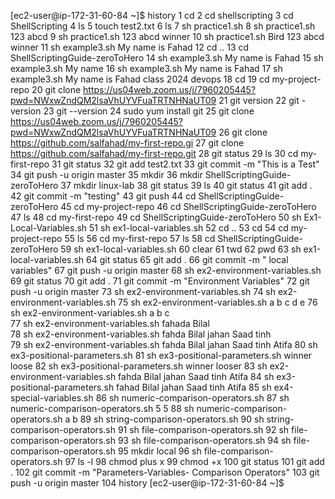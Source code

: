 [ec2-user@ip-172-31-60-84 ~]$ history
    1  cd
    2  cd shellscripting
    3  cd ShellScripting
    4  ls
    5  touch test2.txt
    6  ls
    7  sh practice1.sh
    8  sh practice1.sh 123 abcd
    9  sh practice1.sh 123 abcd winner
   10  sh practice1.sh Bird 123 abcd winner 
   11  sh example3.sh My name is Fahad
   12  cd ..
   13  cd ShellScriptingGuide-zeroToHero
   14  sh example3.sh My name is Fahad
   15  sh example3.sh My name 
   16  sh example3.sh My name is Fahad
   17  sh example3.sh My name is Fahad class 2024 devops 
   18  cd
   19  cd my-project-repo
   20  git clone https://us04web.zoom.us/j/7960205445?pwd=NWxwZndQM2lsaVhUYVFuaTRTNHNaUT09
   21  git version
   22  git -version
   23  git --version
   24  sudo yum install git
   25  git clone https://us04web.zoom.us/j/7960205445?pwd=NWxwZndQM2lsaVhUYVFuaTRTNHNaUT09
   26  git clone https://github.com/salfahad/my-first-repo.gi
   27  git clone https://github.com/salfahad/my-first-repo.git
   28  git status
   29  ls
   30  cd my-first-repo
   31  git status
   32  git add test2.txt
   33  git commit -m "This is a Test"
   34  git push -u origin master
   35  mkdir
   36  mkdir ShellScriptingGuide-zeroToHero
   37  mkdir linux-lab
   38  git status
   39  ls
   40  git status
   41  git add .
   42  git commit -m "testing"
   43  git push
   44  cd ShellScriptingGuide-zeroToHero
   45  cd my-project-repo
   46  cd ShellScriptingGuide-zeroToHero
   47  ls
   48  cd my-first-repo
   49  cd ShellScriptingGuide-zeroToHero
   50  sh Ex1-Local-Variables.sh
   51  sh ex1-local-variables.sh
   52  cd ..
   53  cd 
   54  cd my-project-repo
   55  ls
   56  cd my-first-repo
   57  ls
   58  cd ShellScriptingGuide-zeroToHero
   59  sh ex1-local-variables.sh
   60  clear
   61  twd
   62  pwd
   63  sh ex1-local-variables.sh 
   64  git status
   65  git add .
   66  git commit -m " local variables"
   67  git push -u origin master
   68  sh ex2-environment-variables.sh 
   69  git status
   70  git add .
   71  git commit -m "Environment Variables"
   72  git push -u origin master
   73  sh ex2-environment-variables.sh 
   74  sh ex2-environment-variables.sh
   75  sh ex2-environment-variables.sh a b c d e 
   76  sh ex2-environment-variables.sh a b c  
   77  sh ex2-environment-variables.sh fahada Bilal  
   78  sh ex2-environment-variables.sh fahda Bilal jahan Saad tinh  
   79  sh ex2-environment-variables.sh fahda Bilal jahan Saad tinh Atifa 
   80  sh ex3-positional-parameters.sh 
   81  sh ex3-positional-parameters.sh winner loose
   82  sh ex3-positional-parameters.sh winner looser
   83  sh ex2-environment-variables.sh fahda Bilal jahan Saad tinh Atifa 
   84  sh ex3-positional-parameters.sh fahad Bilal jahan Saad tinh Atifa
   85  sh ex4-special-variables.sh 
   86  sh numeric-comparison-operators.sh 
   87  sh numeric-comparison-operators.sh 5 5
   88  sh numeric-comparison-operators.sh a b
   89  sh string-comparison-operators.sh 
   90  sh string-comparison-operators.sh
   91  sh file-comparison-operators.sh
   92  sh file-comparison-operators.sh 
   93  sh file-comparison-operators.sh
   94  sh file-comparison-operators.sh 
   95  mkdir local
   96  sh file-comparison-operators.sh 
   97  ls -l
   98  chmod plus x
   99  chmod +x
  100  git status
  101  git add .
  102  git commit -m "Parameters-Variables- Comparison Operators"
  103  git push -u origin master
  104  history
[ec2-user@ip-172-31-60-84 ~]$ 